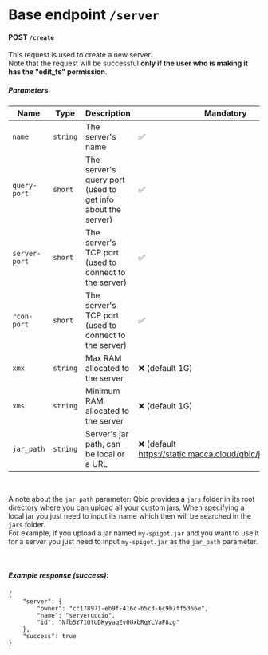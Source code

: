 
# Base endpoint `/server`

#### POST `/create`
This request is used to create a new server.<br>
Note that the request will be successful **only if the user who is making it has the "edit_fs" permission**.
##### Parameters
|Name  |Type   | Description | Mandatory |
|--|--| -- | -- |
| `name ` | `string`  | The server's name | ✅|
| `query-port ` | `short`  | The server's query port (used to get info about the server) | ✅|
| `server-port ` | `short`  | The server's TCP port (used to connect to the server) | ✅|
| `rcon-port ` | `short`  | The server's TCP port (used to connect to the server) | ✅|
| `xmx ` | `string`  | Max RAM allocated to the server | ❌ (default 1G) |
| `xms ` | `string`  | Minimum RAM allocated to the server | ❌ (default 1G) |
| `jar_path ` | `string`  | Server's jar path, can be local or a URL | ❌ (default https://static.macca.cloud/qbic/jars/spigot.jar) |
<br>

A note about the `jar_path` parameter: Qbic provides a `jars` folder in its root directory where you can upload all your custom jars. When specifying a local jar you just need to input its name which then will be searched in the `jars` folder.<br>
For example, if you upload a jar named `my-spigot.jar` and you want to use it for a server you just need to input `my-spigot.jar` as the `jar_path` parameter.

<br>

##### Example response (success):
```
{
	"server": {
		"owner": "cc178971-eb9f-416c-b5c3-6c9b7ff5366e",
		"name": "serveruccio",
		"id": "Nfb5Y71QtUDKyyaqEv0UxbRqYLVaF8zg"
	},
	"success": true
}
```
